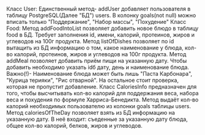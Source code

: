 Класс User:
Единственный метод- addUser добавляет пользователя в таблицу PostgreSQL(Далее "БД") users. В колонку goals(not null) можно вписать только "Поддержание", "Набор массы", "Похудение"
Класс Food:
Метод addFoodIntoList позволяет добавить новое блюдо в таблицу food в БД. Требует заполнения id, имени, калорий, протеинов, жиров и углеводов на 100г продукта.
Метод listOfDishes позволяет по id вытащить из БД информацию о том, какое наименование у блюда, кол-во калорий, протеинов, жиров и углеводов на 100г продукта.
Метод addMeal позволяет добавить приём пищи на указанную дату. Чтобы добавить необходимо указать idб дату, день и наименование блюда. Важно(!)- Наименование блюда может быть лишь "Паста Карбонара", "Курица терияки", "Рис отварной". На остальное стоит проверка, которая не пропустит добавление.
Класс CaloriesInfo предназначен для того, чтобы высчитывать кол-во калорий для поддержания веса, набора веса и похудения по формуле Харриса-Бенедикта. Метод выдаёт кол-во калорий необходимых пользователю из колонки goals таблицы users.
Метод caloriesOfTheDay позволяет взять из БД информацию на указанную дату. В неё входит: съеденные за указанную дату блюда, общее кол-во калорий, белков, жиров и углеводов.
